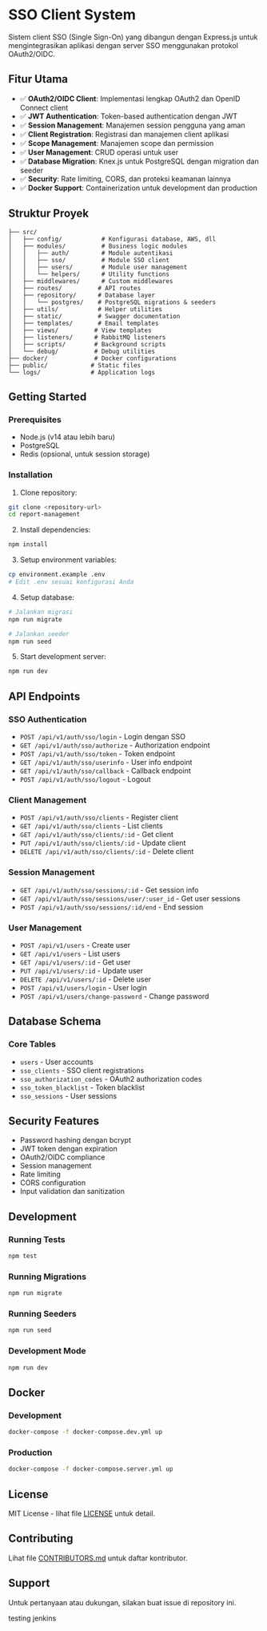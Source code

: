 # SSO Client System

Sistem client SSO (Single Sign-On) yang dibangun dengan Express.js untuk mengintegrasikan aplikasi dengan server SSO menggunakan protokol OAuth2/OIDC.

## Fitur Utama

- ✅ **OAuth2/OIDC Client**: Implementasi lengkap OAuth2 dan OpenID Connect client
- ✅ **JWT Authentication**: Token-based authentication dengan JWT
- ✅ **Session Management**: Manajemen session pengguna yang aman
- ✅ **Client Registration**: Registrasi dan manajemen client aplikasi
- ✅ **Scope Management**: Manajemen scope dan permission
- ✅ **User Management**: CRUD operasi untuk user
- ✅ **Database Migration**: Knex.js untuk PostgreSQL dengan migration dan seeder
- ✅ **Security**: Rate limiting, CORS, dan proteksi keamanan lainnya
- ✅ **Docker Support**: Containerization untuk development dan production

## Struktur Proyek

```
├── src/
│   ├── config/           # Konfigurasi database, AWS, dll
│   ├── modules/          # Business logic modules
│   │   ├── auth/         # Module autentikasi
│   │   ├── sso/          # Module SSO client
│   │   ├── users/        # Module user management
│   │   └── helpers/      # Utility functions
│   ├── middlewares/      # Custom middlewares
│   ├── routes/          # API routes
│   ├── repository/      # Database layer
│   │   └── postgres/    # PostgreSQL migrations & seeders
│   ├── utils/           # Helper utilities
│   ├── static/          # Swagger documentation
│   ├── templates/       # Email templates
│   ├── views/          # View templates
│   ├── listeners/      # RabbitMQ listeners
│   ├── scripts/        # Background scripts
│   └── debug/          # Debug utilities
├── docker/             # Docker configurations
├── public/            # Static files
└── logs/              # Application logs
```

## Getting Started

### Prerequisites

- Node.js (v14 atau lebih baru)
- PostgreSQL
- Redis (opsional, untuk session storage)

### Installation

1. Clone repository:
```bash
git clone <repository-url>
cd report-management
```

2. Install dependencies:
```bash
npm install
```

3. Setup environment variables:
```bash
cp environment.example .env
# Edit .env sesuai konfigurasi Anda
```

4. Setup database:
```bash
# Jalankan migrasi
npm run migrate

# Jalankan seeder
npm run seed
```

5. Start development server:
```bash
npm run dev
```

## API Endpoints

### SSO Authentication
- `POST /api/v1/auth/sso/login` - Login dengan SSO
- `GET /api/v1/auth/sso/authorize` - Authorization endpoint
- `POST /api/v1/auth/sso/token` - Token endpoint
- `GET /api/v1/auth/sso/userinfo` - User info endpoint
- `GET /api/v1/auth/sso/callback` - Callback endpoint
- `POST /api/v1/auth/sso/logout` - Logout

### Client Management
- `POST /api/v1/auth/sso/clients` - Register client
- `GET /api/v1/auth/sso/clients` - List clients
- `GET /api/v1/auth/sso/clients/:id` - Get client
- `PUT /api/v1/auth/sso/clients/:id` - Update client
- `DELETE /api/v1/auth/sso/clients/:id` - Delete client

### Session Management
- `GET /api/v1/auth/sso/sessions/:id` - Get session info
- `GET /api/v1/auth/sso/sessions/user/:user_id` - Get user sessions
- `POST /api/v1/auth/sso/sessions/:id/end` - End session

### User Management
- `POST /api/v1/users` - Create user
- `GET /api/v1/users` - List users
- `GET /api/v1/users/:id` - Get user
- `PUT /api/v1/users/:id` - Update user
- `DELETE /api/v1/users/:id` - Delete user
- `POST /api/v1/users/login` - User login
- `POST /api/v1/users/change-password` - Change password

## Database Schema

### Core Tables
- `users` - User accounts
- `sso_clients` - SSO client registrations
- `sso_authorization_codes` - OAuth2 authorization codes
- `sso_token_blacklist` - Token blacklist
- `sso_sessions` - User sessions

## Security Features

- Password hashing dengan bcrypt
- JWT token dengan expiration
- OAuth2/OIDC compliance
- Session management
- Rate limiting
- CORS configuration
- Input validation dan sanitization

## Development

### Running Tests
```bash
npm test
```

### Running Migrations
```bash
npm run migrate
```

### Running Seeders
```bash
npm run seed
```

### Development Mode
```bash
npm run dev
```

## Docker

### Development
```bash
docker-compose -f docker-compose.dev.yml up
```

### Production
```bash
docker-compose -f docker-compose.server.yml up
```

## License

MIT License - lihat file [LICENSE](LICENSE) untuk detail.

## Contributing

Lihat file [CONTRIBUTORS.md](CONTRIBUTORS.md) untuk daftar kontributor.

## Support

Untuk pertanyaan atau dukungan, silakan buat issue di repository ini.

testing jenkins